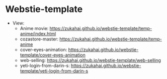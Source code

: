 # Webstie-template

- View:
  - Anime movie: https://zukahai.github.io/webstie-template/temp-anime/index.html
  - cozastore-master: https://zukahai.github.io/webstie-template/temp-anime
  - cover-eyes-animation: https://zukahai.github.io/webstie-template/cover-eyes-animation
  - web-selling: https://zukahai.github.io/webstie-template/web-selling
  - yeti-login-from-darin-s: https://zukahai.github.io/webstie-template/yeti-login-from-darin-s

